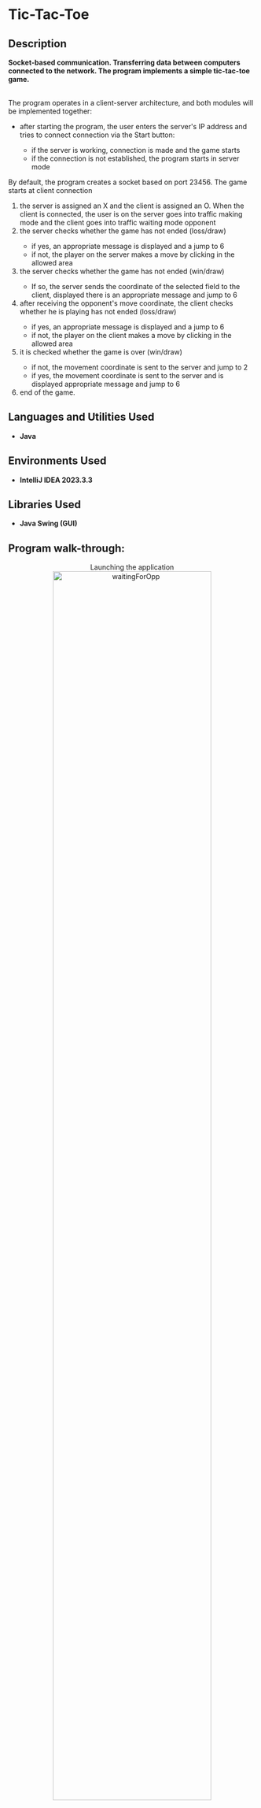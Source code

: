 # Tic-Tac-Toe
<h2>Description</h2>
<b>Socket-based communication. Transferring data between computers connected to the network. The program implements a simple tic-tac-toe game.</b> </br></br>
<p>
The program operates in a client-server architecture, and both modules will be implemented
together:
<ul>
<li>after starting the program, the user enters the server's IP address and tries to connect
connection via the Start button: </li> 
<ul>
<li>if the server is working, connection is made and the game starts</li>
<li>if the connection is not established, the program starts in server mode</li> 
</ul>
</ul>
By default, the program creates a socket based on port 23456. The game starts at
client connection
<ol>
<li> the server is assigned an X and the client is assigned an O. When the client is connected, the user is on
the server goes into traffic making mode and the client goes into traffic waiting mode
opponent</li>
<li> the server checks whether the game has not ended (loss/draw) </li>
<ul>
<li> if yes, an appropriate message is displayed and a jump to 6 </li>
<li> if not, the player on the server makes a move by clicking in the allowed area</li>
</ul>  
<li> the server checks whether the game has not ended (win/draw)</li>
<ul>
<li>If so, the server sends the coordinate of the selected field to the client, displayed
there is an appropriate message and jump to 6</li>
</ul>  
<li>after receiving the opponent's move coordinate, the client checks whether he is playing
has not ended (loss/draw)</li>
  <ul>
<li> if yes, an appropriate message is displayed and a jump to 6</li>
<li>if not, the player on the client makes a move by clicking in the allowed area</li>
    </ul>
<li> it is checked whether the game is over (win/draw)</li>
  <ul>
<li> if not, the movement coordinate is sent to the server and jump to 2</li>
<li> if yes, the movement coordinate is sent to the server and is displayed
appropriate message and jump to 6</li>
    </ul>
<li>end of the game.</li> 
</ol>
</p>

<h2>Languages and Utilities Used</h2>

- <b>Java</b>

<h2>Environments Used</h2>

- <b>IntelliJ IDEA 2023.3.3</b>

<h2>Libraries Used</h2>

- <b>Java Swing (GUI)</b>

<h2>Program walk-through:</h2>

<p align="center">
Launching the application <br/>
<img src="https://i.imgur.com/I4g8PfM.png" width="80%" alt ="waitingForOpp"  width="80%"/>
<br />
<br />
Gameplay (after connection):  <br/>
<img src="https://i.imgur.com/zlzaf5P.png" alt="GamePlay" width="80%"/>
<br />
<br />
End of the game: <br/>
<img src="https://i.imgur.com/JBDio97.png" width="80%" alt="EndOfGame"/>
<br />
  
<h2>Closing remarks</h2>
<p>
  <ul>
<li> The operation of the application can be tested on one computer by generating a jar artifact
and running twice: from the IntelliJ IDEA environment (keeping the option
debugging, etc.) and from the jar archive with the localhost server setting</li> 
<li>For the program to work properly on two computers, it must be on each of them
define firewall rules that unblock port 23456 in both directions.</li>
    </ul>
</p>
<!--
 ```diff
- text in red
+ text in green
! text in orange
# text in gray
@@ text in purple (and bold)@@
```
--!>
